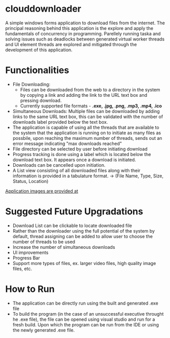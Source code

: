 # clouddownloader
 A simple windows forms application to download files from the internet.
 The principal reasoning behind this application is the explore and apply the fundamentals of concurrency in programming. 
 Parellely running taska and solving issues such as deadlocks between generated virtual worker threads and UI element threads 
 are explored and mitigated through the development of this application.
 
# Functionalities
 - File Downloading: 
   - Files can be downloaded from the web to a directory in the system by copying a link and adding the link to the URL text box and pressing download.
   - Currently supported file formats - **.exe, .jpg, .png, .mp3, .mp4, .ico**
 - Simultaneous Downloads: Multiple files can be downloaded by adding links to the same URL text box, this can be validated with the number of downloads label provided below the text box.
 - The application is capable of using all the threads that are available to the system that the application is running on to initiate as many files as possbile, upon reaching the maximum number of threads, sends out an error message indicating "max downloads reached"
 - File directory can be selected by user before initiating download
 - Progress tracking is done using a label which is located below the download text box. It appears once a download is initiated.
 - Downloads can be cancelled upon initiation.
 - A List view consisting of all downloaded files along with their information is provided in a tabulature format. -> (File Name, Type, Size, Status, Location)
 
[Application images are provided at](/ApplicationImages) 
 
# Suggested Future Upgradations
 - Download List can be clickable to locate downloaded file
 - Rather than the downloader using the full potential of the system by default, thread assigning can be added to allow user to choose the number of threads to be used
 - Increase the number of simultaneous downloads
 - UI improvements
 - Progress Bar
 - Support more types of files, ex. larger video files, high quality image files, etc.
 
# How to Run
 - The application can be directly run using the built and generated .exe file
 - To build the program (in the case of an unsuccessful executive throught he .exe file), the file can be opened using visual studio and run for a fresh build. Upon which the program can be run from the IDE or using the newly generated .exe file.

